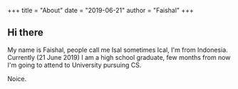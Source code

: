 +++
title = "About"
date = "2019-06-21"
author = "Faishal"
+++

## Hi there

My name is Faishal, people call me Isal sometimes Ical, I'm from Indonesia. Currently (21 June 2019) I am a high school graduate, few months from now I'm going to attend to <TBA> University pursuing CS.

Noice.